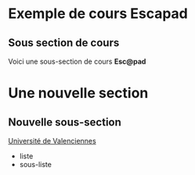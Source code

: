 # Exemple de cours Escapad

## Sous section de cours

Voici une sous-section de cours **Esc@pad**


# Une nouvelle section

## Nouvelle sous-section

[Université de Valenciennes](http://www.univ-valenciennes.fr/)
- liste
 - sous-liste
